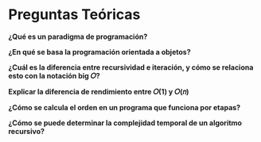 # Preguntas Teóricas

**¿Qué es un paradigma de programación?**


**¿En qué se basa la programación orientada a objetos?**

**¿Cuál es la diferencia entre recursividad e iteración, y cómo se relaciona esto con la notación big 𝑂?**

**Explicar la diferencia de rendimiento entre 𝑂(1) y 𝑂(𝑛)**

**¿Cómo se calcula el orden en un programa que funciona por etapas?**

**¿Cómo se puede determinar la complejidad temporal de un algoritmo recursivo?**
